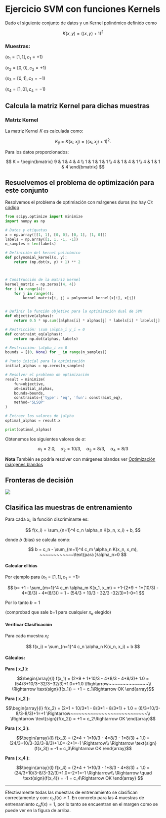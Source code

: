# Ejercicio SVM con funciones Kernels


Dado el siguiente conjunto de datos y un Kernel polinómico definido como 

```math

K(x, y) = (\langle x, y \rangle + 1)^2 

```


### Muestras: 

$( x_1 = [1, 1], c_1 = +1)$

$( x_2 = [0, 0], c_2 = +1)$

$( x_3 = [0, 1], c_3 = -1)$

$( x_4 = [1, 0], c_4 = -1)$




## Calcula la matriz Kernel para dichas muestras

### Matriz Kernel

La matriz Kernel $K$ es calculada como:

```math

K_{ij} = K(x_i, x_j) = (\langle x_i, x_j \rangle + 1)^2.

```




Para los datos proporcionados:

```math

K =

\begin{bmatrix}

9 & 1 & 4 & 4 \\

1 & 1 & 1 & 1 \\

4 & 1 & 4 & 1 \\

4 & 1 & 1 & 4

\end{bmatrix}

```



## Resuelvemos el problema de optimización para este conjunto

Resolvemos el problema de optimiación con márgenes duros (no hay C): [código](assets/optim.py)

```python
from scipy.optimize import minimize
import numpy as np

# Datos y etiquetas
x = np.array([[1, 1], [0, 0], [0, 1], [1, 0]])
labels = np.array([1, 1, -1, -1])
n_samples = len(labels)

# Definición del kernel polinómico
def polynomial_kernel(x, y):
    return (np.dot(x, y) + 1) ** 2



# Construcción de la matriz kernel
kernel_matrix = np.zeros((4, 4))
for i in range(4):
    for j in range(4):
        kernel_matrix[i, j] = polynomial_kernel(x[i], x[j])


# Definir la función objetivo para la optimización dual de SVM
def objective(alphas):
    return 0.5 * np.sum([alphas[i] * alphas[j] * labels[i] * labels[j] * kernel_matrix[i, j] for i in range(n_samples) for j in range(n_samples)]) - np.sum(alphas)

# Restricción: \sum \alpha_i y_i = 0
def constraint_eq(alphas):
    return np.dot(alphas, labels)

# Restricción: \alpha_i >= 0
bounds = [(0, None) for _ in range(n_samples)]

# Punto inicial para la optimización
initial_alphas = np.zeros(n_samples)

# Resolver el problema de optimización
result = minimize(
    fun=objective,
    x0=initial_alphas,
    bounds=bounds,
    constraints={'type': 'eq', 'fun': constraint_eq},
    method='SLSQP'
)

# Extraer los valores de \alpha
optimal_alphas = result.x

print(optimal_alphas)
```

Obtenemos los siguientes valores de $\alpha$:


```math

\alpha_1 = 2.0, \quad \alpha_2 = 10/3, \quad \alpha_3 = 8/3, \quad \alpha_4 = 8/3

```

**Nota** También se podría resolver con márgenes blandos ver [Optimización márgenes blandos](assets/optimC.py)

## Fronteras de decisión

![](assets/fronteras.png)

## Clasifica las muestras de entrenamiento

Para cada $x_i$, la función discriminante es:

```math

f(x_i) = \sum_{n=1}^4 c_n \alpha_n K(x_n, x_i) + b,

```

donde $b$ (bias) se calcula como:

```math

b = c_n - \sum_{m=1}^4 c_m \alpha_n K(x_n, x_m), ~~~~~~~~~~~~\text{para }\alpha_n>0

```


#### Calcular el bias

Por ejemplo para $(x_1 = [1, 1], c_1 = +1)$:

```math

  b= +1 - \sum_{m=1}^4 c_m \alpha_m K(x_1, x_m) = +1-(2*9 + 1*(10/3) - 4*(8/3) - 4*(8/3)) = 1 - (54/3 + 10/3 - 32/3 -32/3)=1-0=1

```

Por lo tanto $b=1$

(comprobad que sale b=1 para cualquier $x_n$ elegido)



#### Verificar Clasificación



Para cada muestra $x_i$:

```math

f(x_i) = \sum_{n=1}^4 c_n \alpha_n K(x_n, x_i) + b

```



#### Cálculos:



**Para \( x_1 \):**

```math
\begin{array}{l}
f(x_1) = (2*9 + 1*10/3 - 4*8/3 - 4*8/3)+ 1.0 = (54/3+10/3−32/3−32/3)+1.0=+1.0 \Rightarrow~~~~~~~~~~~~~~\\
\Rightarrow \text{sign}(f(x_1)) = +1 = c_1\Rightarrow OK
\end{array}
```



**Para \( x_2 \):**

```math
\begin{array}{l}
f(x_2) = (2*1 + 10/3*1 - 8/3*1 - 8/3*1) + 1.0 = (6/3+10/3-8/3-8/3)+1=+1 \Rightarrow~~~~~~~~~~~~~~~~~~~~~~~~~~~\\
 \Rightarrow \text{sign}(f(x_2)) = +1 = c_2\Rightarrow OK
\end{array}
```



**Para \( x_3 \):**

```math
\begin{array}{l}
f(x_3) = (2*4 + 1*10/3 - 4*8/3 - 1*8/3) + 1.0 = (24/3+10/3-32/3-8/3)+1.0=-2+1=-1 \Rightarrow\\ 
\Rightarrow \text{sign}(f(x_3)) = -1 = c_3\Rightarrow OK
 \end{array}
```



**Para \( x_4 \):**

```math
\begin{array}{l}
f(x_4) = (2*4 + 1*10/3 - 1*8/3 - 4*8/3) + 1.0 = (24/3+10/3-8/3-32/3)+1.0=-2+1=-1 \Rightarrow\\
\Rightarrow \quad \text{sign}(f(x_4)) = -1 = c_4\Rightarrow OK
 \end{array}

```

---

Efectivamente todas las muestras de entrenamiento se clasifican correctamente y con: $c_nf(x)\geq 1$. En concreto para las 4 muestras de entrenamiento $c_nf(x)=1$, por lo tanto se encuentran en el margen como se puede ver en la figura de arriba.

